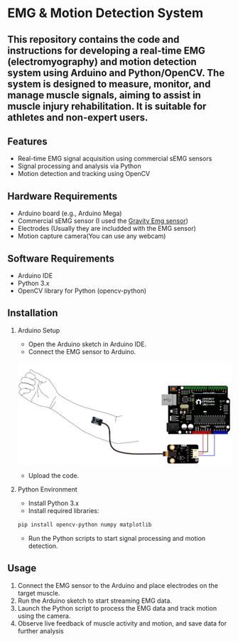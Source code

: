 # EMG & Motion Detection System

## This repository contains the code and instructions for developing a real-time EMG (electromyography) and motion detection system using Arduino and Python/OpenCV. The system is designed to measure, monitor, and manage muscle signals, aiming to assist in muscle injury rehabilitation. It is suitable for athletes and non-expert users.

## Features
- Real-time EMG signal acquisition using commercial sEMG sensors
- Signal processing and analysis via Python
- Motion detection and tracking using OpenCV

## Hardware Requirements
- Arduino board (e.g., Arduino Mega)
- Commercial sEMG sensor (I used the [Gravity Emg sensor](https://www.dfrobot.com/product-1661.html))
- Electrodes (Usually they are includded with the EMG sensor)
- Motion capture camera(You can use any webcam)

## Software Requirements
- Arduino IDE
- Python 3.x
- OpenCV library for Python (opencv-python)

## Installation
1. Arduino Setup
    - Open the Arduino sketch in Arduino IDE.
    - Connect the EMG sensor to Arduino.

    ![EMG circuit diagram](README_pics/circuit.png)
    - Upload the code.

2. Python Environment

    - Install Python 3.x
    - Install required libraries:
    ```bash
    pip install opencv-python numpy matplotlib
    ```
    - Run the Python scripts to start signal processing and motion detection.


## Usage
1. Connect the EMG sensor to the Arduino and place electrodes on the target muscle.
2. Run the Arduino sketch to start streaming EMG data.
3. Launch the Python script to process the EMG data and track motion using the camera.
4. Observe live feedback of muscle activity and motion, and save data for further analysis


